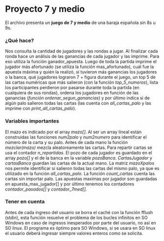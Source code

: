 # Proyecto 7 y medio
El archivo presenta un **juego de 7 y medio** de una baraja española sin 8s u 9s.

### ¿Qué hace?
Nos consulta la cantidad de jugadores y las rondas a jugar.
Al finalizar cada ronda hace un análisis de las ganancias de cada jugador y las imprime. Para eso utiliza la función ganador_apuesta.
Luego de toda la partida imprime el jugador más afortunado (se utiliza la función mas_afortunado), cuál fue la apuesta máxima y quién la realizó, sí tuvieron más ganancias los jugadores o la banca, qué jugadores lograron 7 + figura durante el juego, un top 5 de las cartas numéricas que más salieron (con la función *top_5_numeros*), lista los participantes perdieron por pasarse durante toda la partida (en cualquiera de sus rondas), ordena los jugadores en función de las ganancias (*función ordenar_segun_ganancias*) y por último indica si de algún palo salieron todas las cartas (las cuenta con *all_cartas_palo* y las imprime con *print_all_cartas_palo*).

### Variables importantes
El mazo es indicado por el array *mazo[]*. Al ser un array líneal están construidas las funciones *num2palo* y *num2numero* para identificar el número de la carta y su palo. Antes de cada mano la función *mezclar(mazo)* mezcla aleatoreamente las cartas.
Para repartir cartas se usa el contador *n_repartidas*.
El pozo de cada jugador es guardado en el array *pozo[]* y el de la banca en la variable *pozoBanca*. *CartasJugador* y *cartasBanca* guardan las cartas de la actual mano.
La matriz *mazoXpalos* nos permite identificar si salieron todas las cartas del mismo palo, ya que es utilizado en la función *all_cartas_palo*.
La función *count_cartas* cuenta las cartas sin importar palo.
Las apuestas maximas por jugador son guardadas en apuesta_max_jugador[] y por último tenemos los contadores *contador_pasados[]* y *contador_7med[]*.

### Tener en cuenta
Antes de cada ingreso del usuario se borra el caché con la función fflush (stdin), esta función resuelve el problema de los bucles infinitos en SO Windows en caso de ingresos inesperados por parte del usuario, no así en SO linux. El programa es óptimo para SO Windows, si se usara en SO linux el usuario deberá ingresar siempre valores enteros como se solicita.
